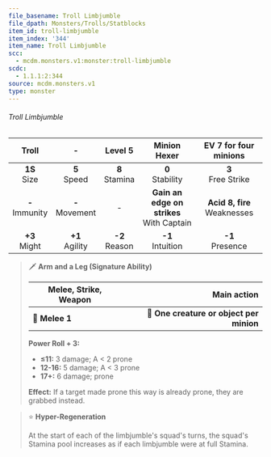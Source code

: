 ```yaml
---
file_basename: Troll Limbjumble
file_dpath: Monsters/Trolls/Statblocks
item_id: troll-limbjumble
item_index: '344'
item_name: Troll Limbjumble
scc:
  - mcdm.monsters.v1:monster:troll-limbjumble
scdc:
  - 1.1.1:2:344
source: mcdm.monsters.v1
type: monster
---
```


###### Troll Limbjumble

|        Troll        |          -          |      Level 5       |                 Minion Hexer                  |      EV 7 for four minions       |
| :-----------------: | :-----------------: | :----------------: | :-------------------------------------------: | :------------------------------: |
|  **1S**<br/> Size   |  **5**<br/> Speed   | **8**<br/> Stamina |             **0**<br/> Stability              |      **3**<br/> Free Strike      |
| **-**<br/> Immunity | **-**<br/> Movement |         -          | **Gain an edge on strikes**<br/> With Captain | **Acid 8, fire**<br/> Weaknesses |
|  **+3**<br/> Might  | **+1**<br/> Agility | **-2**<br/> Reason |             **-1**<br/> Intuition             |       **-1**<br/> Presence       |

<!-- -->
> 🗡 **Arm and a Leg (Signature Ability)**
>
> | **Melee, Strike, Weapon** |                          **Main action** |
> | ------------------------- | ---------------------------------------: |
> | **📏 Melee 1**            | **🎯 One creature or object per minion** |
>
> **Power Roll + 3:**
>
> - **≤11:** 3 damage; A < 2 prone
> - **12-16:** 5 damage; A < 3 prone
> - **17+:** 6 damage; prone
>
> **Effect:** If a target made prone this way is already prone, they are grabbed instead.

<!-- -->
> ⭐️ **Hyper-Regeneration**
>
> At the start of each of the limbjumble's squad's turns, the squad's Stamina pool increases as if each limbjumble were at full Stamina.
